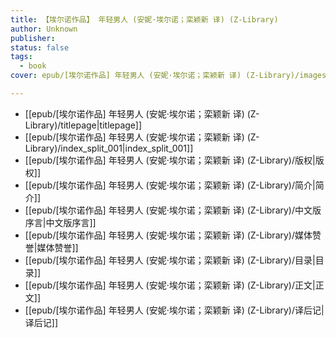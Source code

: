```yaml
---
title: 【埃尔诺作品】 年轻男人 (安妮·埃尔诺；栾颖新 译) (Z-Library)
author: Unknown
publisher: 
status: false
tags:
  - book
cover: epub/[埃尔诺作品] 年轻男人 (安妮·埃尔诺；栾颖新 译) (Z-Library)/images/cover_image.jpg

---
```

- [[epub/[埃尔诺作品] 年轻男人 (安妮·埃尔诺；栾颖新 译) (Z-Library)/titlepage|titlepage]]
- [[epub/[埃尔诺作品] 年轻男人 (安妮·埃尔诺；栾颖新 译) (Z-Library)/index_split_001|index_split_001]]
- [[epub/[埃尔诺作品] 年轻男人 (安妮·埃尔诺；栾颖新 译) (Z-Library)/版权|版权]]
- [[epub/[埃尔诺作品] 年轻男人 (安妮·埃尔诺；栾颖新 译) (Z-Library)/简介|简介]]
- [[epub/[埃尔诺作品] 年轻男人 (安妮·埃尔诺；栾颖新 译) (Z-Library)/中文版序言|中文版序言]]
- [[epub/[埃尔诺作品] 年轻男人 (安妮·埃尔诺；栾颖新 译) (Z-Library)/媒体赞誉|媒体赞誉]]
- [[epub/[埃尔诺作品] 年轻男人 (安妮·埃尔诺；栾颖新 译) (Z-Library)/目录|目录]]
- [[epub/[埃尔诺作品] 年轻男人 (安妮·埃尔诺；栾颖新 译) (Z-Library)/正文|正文]]
- [[epub/[埃尔诺作品] 年轻男人 (安妮·埃尔诺；栾颖新 译) (Z-Library)/译后记|译后记]]
